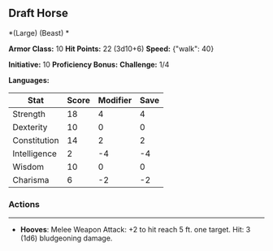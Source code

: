 ## Draft Horse
*(Large) (Beast) *

**Armor Class:** 10
**Hit Points:** 22 (3d10+6)
**Speed:** {"walk": 40}

**Initiative:** 10
**Proficiency Bonus:**
**Challenge:** 1/4

**Languages:** 



| Stat | Score | Modifier | Save |
| ---- | ---- | ---- | ---- |
| Strength | 18 | 4 | 4 |
| Dexterity | 10 | 0 | 0 |
| Constitution | 14 | 2 | 2 |
| Intelligence | 2 | -4 | -4 |
| Wisdom | 10 | 0 | 0 |
| Charisma | 6 | -2 | -2 |

### Actions
 --- 
- **Hooves**: Melee Weapon Attack: +2 to hit  reach 5 ft.  one target. Hit: 3 (1d6) bludgeoning damage.

